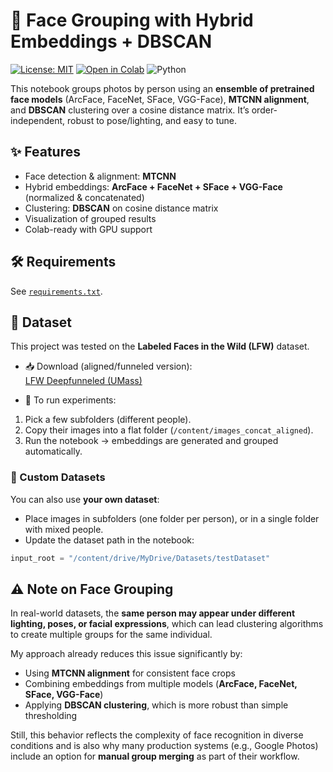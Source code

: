 # 👤 Face Grouping with Hybrid Embeddings + DBSCAN

[![License: MIT](https://img.shields.io/badge/License-MIT-yellow.svg)](LICENSE)
[![Open in Colab](https://colab.research.google.com/assets/colab-badge.svg)](https://colab.research.google.com/github/muffin-123/FaceGrouping_HybridEmbedder/blob/main/HybridEmbedder.ipynb)
![Python](https://img.shields.io/badge/python-3.12.11%2B-blue)


This notebook groups photos by person using an **ensemble of pretrained face models** (ArcFace, FaceNet, SFace, VGG-Face), **MTCNN alignment**, and **DBSCAN** clustering over a cosine distance matrix. It’s order-independent, robust to pose/lighting, and easy to tune.

## ✨ Features
- Face detection & alignment: **MTCNN**
- Hybrid embeddings: **ArcFace + FaceNet + SFace + VGG-Face** (normalized & concatenated)
- Clustering: **DBSCAN** on cosine distance matrix
- Visualization of grouped results
- Colab-ready with GPU support

## 🛠 Requirements
See [`requirements.txt`](requirements.txt). 


## 📂 Dataset

This project was tested on the **Labeled Faces in the Wild (LFW)** dataset.

- 📥 Download (aligned/funneled version):  
  [LFW Deepfunneled (UMass)](http://vis-www.cs.umass.edu/lfw/lfw-deepfunneled.tgz)



- 📌 To run experiments:
1. Pick a few subfolders (different people).
2. Copy their images into a flat folder (`/content/images_concat_aligned`).
3. Run the notebook → embeddings are generated and grouped automatically.


### 🔧 Custom Datasets
You can also use **your own dataset**:
- Place images in subfolders (one folder per person), or in a single folder with mixed people.
- Update the dataset path in the notebook:
```python
input_root = "/content/drive/MyDrive/Datasets/testDataset"
```

## ⚠️ Note on Face Grouping

In real-world datasets, the **same person may appear under different lighting, poses, or facial expressions**, which can lead clustering algorithms to create multiple groups for the same individual.  

My approach already reduces this issue significantly by:
- Using **MTCNN alignment** for consistent face crops  
- Combining embeddings from multiple models (**ArcFace, FaceNet, SFace, VGG-Face**)  
- Applying **DBSCAN clustering**, which is more robust than simple thresholding  

Still, this behavior reflects the complexity of face recognition in diverse conditions and is also why many production systems (e.g., Google Photos) include an option for **manual group merging** as part of their workflow.

